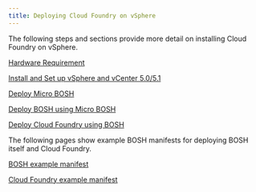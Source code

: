 ```yaml
---
title: Deploying Cloud Foundry on vSphere
---
```


The following steps and sections provide more detail on installing Cloud Foundry on vSphere.

[Hardware Requirement](hardware_spec.html)

[Install and Set up vSphere and vCenter 5.0/5.1](install-and-prepare-vsphere.html)

[Deploy Micro BOSH](deploying_micro_bosh.html)

[Deploy BOSH using Micro BOSH](deploying_bosh_with_micro_bosh.html)

[Deploy Cloud Foundry using BOSH](deploy_cf_vsphere.html)

The following pages show example BOSH manifests for deploying BOSH itself and Cloud Foundry.

[BOSH example manifest](bosh-example-manifest.html)

[Cloud Foundry example manifest](cloud-foundry-example-manifest.html)
